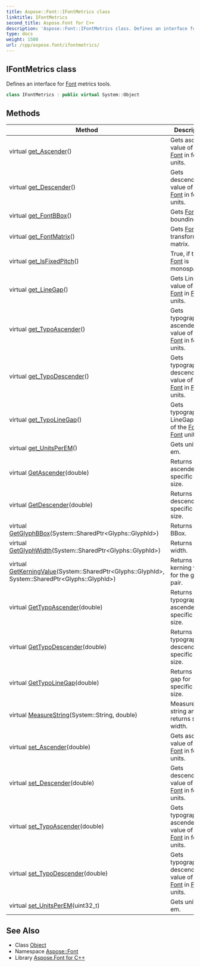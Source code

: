 ```yaml
---
title: Aspose::Font::IFontMetrics class
linktitle: IFontMetrics
second_title: Aspose.Font for C++
description: 'Aspose::Font::IFontMetrics class. Defines an interface for Font metrics tools in C++.'
type: docs
weight: 1500
url: /cpp/aspose.font/ifontmetrics/
---
```

## IFontMetrics class


Defines an interface for [Font](../font/) metrics tools.

```cpp
class IFontMetrics : public virtual System::Object
```

## Methods

| Method | Description |
| --- | --- |
| virtual [get_Ascender](./get_ascender/)() | Gets ascender value of the [Font](../font/) in font units. |
| virtual [get_Descender](./get_descender/)() | Gets descender value of the [Font](../font/) in font units. |
| virtual [get_FontBBox](./get_fontbbox/)() | Gets [Font](../font/) bounding box. |
| virtual [get_FontMatrix](./get_fontmatrix/)() | Gets [Font](../font/) transformation matrix. |
| virtual [get_IsFixedPitch](./get_isfixedpitch/)() | True, if the [Font](../font/) is monospaced. |
| virtual [get_LineGap](./get_linegap/)() | Gets LineGap value of the [Font](../font/) in [Font](../font/) units. |
| virtual [get_TypoAscender](./get_typoascender/)() | Gets typographic ascender value of the [Font](../font/) in font units. |
| virtual [get_TypoDescender](./get_typodescender/)() | Gets typographic descender value of the [Font](../font/) in [Font](../font/) units. |
| virtual [get_TypoLineGap](./get_typolinegap/)() | Gets typographic LineGap value of the [Font](../font/) in [Font](../font/) units. |
| virtual [get_UnitsPerEM](./get_unitsperem/)() | Gets units per em. |
| virtual [GetAscender](./getascender/)(double) | Returns ascender for specific [Font](../font/) size. |
| virtual [GetDescender](./getdescender/)(double) | Returns descender for specific [Font](../font/) size. |
| virtual [GetGlyphBBox](./getglyphbbox/)(System::SharedPtr\<Glyphs::GlyphId\>) | Returns glyph BBox. |
| virtual [GetGlyphWidth](./getglyphwidth/)(System::SharedPtr\<Glyphs::GlyphId\>) | Returns glyph width. |
| virtual [GetKerningValue](./getkerningvalue/)(System::SharedPtr\<Glyphs::GlyphId\>, System::SharedPtr\<Glyphs::GlyphId\>) | Returns kerning value for the glyph pair. |
| virtual [GetTypoAscender](./gettypoascender/)(double) | Returns typographic ascender for specific [Font](../font/) size. |
| virtual [GetTypoDescender](./gettypodescender/)(double) | Returns typographic descender for specific [Font](../font/) size. |
| virtual [GetTypoLineGap](./gettypolinegap/)(double) | Returns line gap for specific [Font](../font/) size. |
| virtual [MeasureString](./measurestring/)(System::String, double) | Measures string and returns string width. |
| virtual [set_Ascender](./set_ascender/)(double) | Gets ascender value of the [Font](../font/) in font units. |
| virtual [set_Descender](./set_descender/)(double) | Gets descender value of the [Font](../font/) in font units. |
| virtual [set_TypoAscender](./set_typoascender/)(double) | Gets typographic ascender value of the [Font](../font/) in font units. |
| virtual [set_TypoDescender](./set_typodescender/)(double) | Gets typographic descender value of the [Font](../font/) in [Font](../font/) units. |
| virtual [set_UnitsPerEM](./set_unitsperem/)(uint32_t) | Gets units per em. |
## See Also

* Class [Object](../../system/object/)
* Namespace [Aspose::Font](../)
* Library [Aspose.Font for C++](../../)
